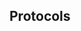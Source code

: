 ## Protocols

<!-- @include: http/index.md -->
<!-- @include: graphql.md -->
<!-- @include: jdbc.md -->
<!-- @include: java.md -->
